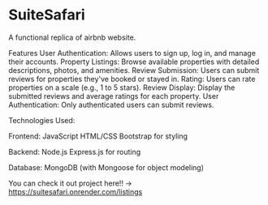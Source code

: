 # SuiteSafari
A functional replica of airbnb website. 

Features
User Authentication: Allows users to sign up, log in, and manage their accounts.
Property Listings: Browse available properties with detailed descriptions, photos, and amenities.
Review Submission: Users can submit reviews for properties they've booked or stayed in.
Rating: Users can rate properties on a scale (e.g., 1 to 5 stars).
Review Display: Display the submitted reviews and average ratings for each property.
User Authentication: Only authenticated users can submit reviews.

Technologies Used:

Frontend:
JavaScript
HTML/CSS
Bootstrap for styling

Backend:
Node.js
Express.js for routing

Database:
MongoDB (with Mongoose for object modeling)

You can check it out project here!! -> https://suitesafari.onrender.com/listings
